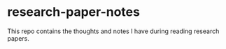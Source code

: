 # research-paper-notes
This repo contains the thoughts and notes I have during reading research papers.
